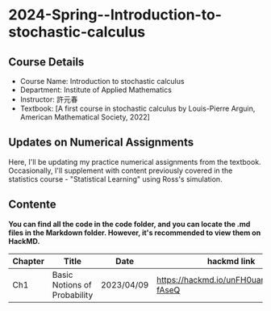 # 2024-Spring--Introduction-to-stochastic-calculus
## Course Details
- Course Name: Introduction to stochastic calculus
- Department: Institute of Applied Mathematics
- Instructor: 許元春
- Textbook: [A first course in stochastic calculus by Louis-Pierre Arguin, American Mathematical Society, 2022]

## Updates on Numerical Assignments
Here, I'll be updating my practice numerical assignments from the textbook. Occasionally, I'll supplement with content previously covered in the statistics course - "Statistical Learning" using Ross's simulation.

## Contente
**You can find all the code in the code folder, and you can locate the .md files in the Markdown folder. However, it's recommended to view them on HackMD.**

| Chapter      | Title       | Date       | hackmd link       |
|-----------|-----------|-----------|-----------|
| Ch1 | Basic Notions of Probability| 2023/04/09 | https://hackmd.io/unFH0uarTIiyYAHm-fAseQ |

